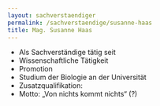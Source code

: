 ```yaml
---
layout: sachverstaendiger
permalink: /sachverstaendige/susanne-haas
title: Mag. Susanne Haas
---
```

* Als Sachverständige tätig seit
* Wissenschaftliche Tätigkeit
* Promotion
* Studium der Biologie an der Universität
* Zusatzqualifikation:
* Motto: „Von nichts kommt nichts“ (?)
